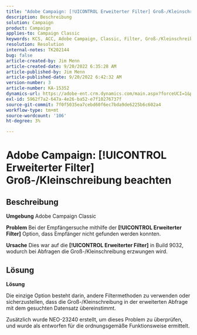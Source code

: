 ```yaml
---
title: "Adobe Campaign: [!UICONTROL Erweiterter Filter] Groß-/Kleinschreibung beachten"
description: Beschreibung
solution: Campaign
product: Campaign
applies-to: Campaign Classic
keywords: KCS, ACC, Adobe Campaign, Classic, Filter, Groß-/Kleinschreibung beachten, Groß-/Kleinschreibung, NEO-23240
resolution: Resolution
internal-notes: TK202144
bug: false
article-created-by: Jim Menn
article-created-date: 9/20/2022 6:35:28 AM
article-published-by: Jim Menn
article-published-date: 9/20/2022 6:42:32 AM
version-number: 3
article-number: KA-15352
dynamics-url: https://adobe-ent.crm.dynamics.com/main.aspx?forceUCI=1&pagetype=entityrecord&etn=knowledgearticle&id=83173d65-ae38-ed11-9db1-0022480866ad
exl-id: 5962f7a2-647a-4e26-ba52-e7f10276737f
source-git-commit: 7f0f5035ea7cebd60f6ec7bda9de6225b6c602a4
workflow-type: tm+mt
source-wordcount: '106'
ht-degree: 3%

---
```


# Adobe Campaign: [!UICONTROL Erweiterter Filter] Groß-/Kleinschreibung beachten

## Beschreibung


<b>Umgebung</b>
Adobe Campaign Classic

<b>Problem</b>
Bei der Empfängersuche mithilfe der <b>[!UICONTROL Erweiterter Filter]</b> Option, dass Empfänger nicht gefunden werden konnten.

<b>Ursache</b>
Dies war auf die <b>[!UICONTROL Erweiterter Filter]</b> in Build 9032, wodurch bei Abfragen die Groß-/Kleinschreibung erzwungen wird.


## Lösung


<b>Lösung</b>

Die einzige Option besteht darin, andere Filtermethoden zu verwenden oder sicherzustellen, dass die Groß-/Kleinschreibung in der erweiterten Abfrage mit dem gesuchten Datensatz übereinstimmt.

Zusätzlich wurde NEO-23240 erstellt, um dieses Problem zu überprüfen, und wurde als entworfen für die ordnungsgemäße Funktionsweise ermittelt.
